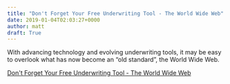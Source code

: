 ```yaml
---
title: "Don't Forget Your Free Underwriting Tool - The World Wide Web"
date: 2019-01-04T02:03:27+0000
author: matt
draft: True
---
```

With advancing technology and evolving underwriting tools, it may be easy to overlook what has now become an “old standard”, the World Wide Web. 

[ Don't Forget Your Free Underwriting Tool - The World Wide Web ]( http://www.genre.com/knowledge/blog/dont-forget-your-free-uw-tool-the-world-wide-web-en.html )
